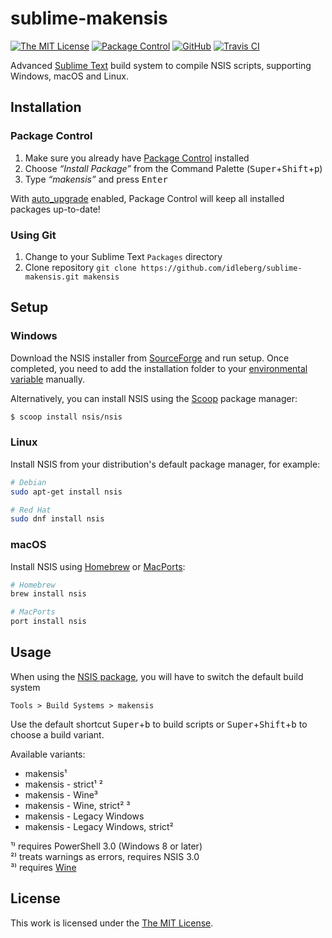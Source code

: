 # sublime-makensis

[![The MIT License](https://img.shields.io/badge/license-MIT-orange.svg?style=flat-square)](http://opensource.org/licenses/MIT)
[![Package Control](https://packagecontrol.herokuapp.com/downloads/makensis.svg?style=flat-square)](https://packagecontrol.io/packages/makensis)
[![GitHub](https://img.shields.io/github/release/idleberg/sublime-makensis.svg?style=flat-square)](https://github.com/idleberg/sublime-makensis/releases)
[![Travis CI](https://img.shields.io/travis/idleberg/sublime-makensis.svg?style=flat-square)](https://travis-ci.org/idleberg/sublime-makensis)

Advanced [Sublime Text](http://www.sublimetext.com/) build system to compile NSIS scripts, supporting Windows, macOS and Linux.

## Installation

### Package Control

1. Make sure you already have [Package Control](https://packagecontrol.io/) installed
2. Choose *“Install Package”* from the Command Palette (<kbd>Super</kbd>+<kbd>Shift</kbd>+<kbd>p</kbd>)
3. Type *“makensis”* and press <kbd>Enter</kbd>

With [auto_upgrade](http://wbond.net/sublime_packages/package_control/settings/) enabled, Package Control will keep all installed packages up-to-date!

### Using Git

1. Change to your Sublime Text `Packages` directory
2. Clone repository `git clone https://github.com/idleberg/sublime-makensis.git makensis`

## Setup

### Windows

Download the NSIS installer from [SourceForge](https://sourceforge.net/p/nsis) and run setup. Once completed, you need to add the installation folder to your [environmental variable](http://superuser.com/a/284351/195953) manually.

Alternatively, you can install NSIS using the [Scoop](https://github.com/NSIS-Dev/scoop-nsis) package manager:

```sh
$ scoop install nsis/nsis
```

### Linux

Install NSIS from your distribution's default package manager, for example:

``` bash
# Debian
sudo apt-get install nsis

# Red Hat
sudo dnf install nsis
```

### macOS

Install NSIS using [Homebrew](http://brew.sh/) or [MacPorts](https://www.macports.org/):

``` bash
# Homebrew
brew install nsis

# MacPorts
port install nsis
```

## Usage

When using the [NSIS package](https://github.com/SublimeText/NSIS), you will have to switch the default build system

    Tools > Build Systems > makensis

Use the default shortcut <kbd>Super</kbd>+<kbd>b</kbd> to build scripts or <kbd>Super</kbd>+<kbd>Shift</kbd>+<kbd>b</kbd> to choose a build variant.

Available variants:

* makensis¹
* makensis - strict¹ ²
* makensis - Wine³
* makensis - Wine, strict² ³
* makensis - Legacy Windows
* makensis - Legacy Windows, strict²

¹⁾ requires PowerShell 3.0 (Windows 8 or later)  
²⁾ treats warnings as errors, requires NSIS 3.0  
³⁾ requires [Wine](https://www.winehq.org/)  

## License

This work is licensed under the [The MIT License](LICENSE).
